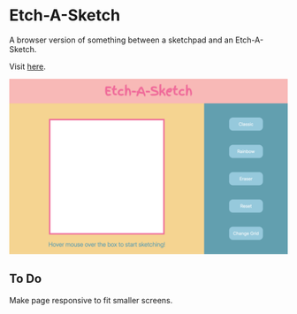 # Etch-A-Sketch

A browser version of something between a sketchpad and an Etch-A-Sketch.

Visit [here](https://barreraclaudia.github.io/etch-a-sketch/).

![Screenshot](webpage-screenshot.png)

## To Do

Make page responsive to fit smaller screens.
